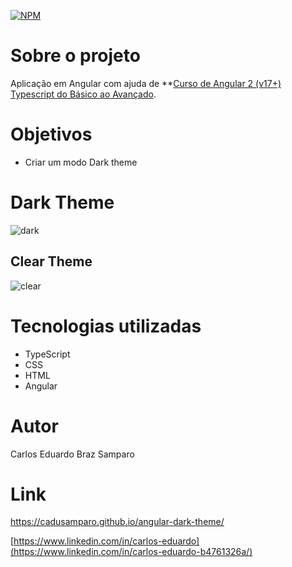 [![NPM](https://img.shields.io/npm/l/react)](https://github.com/cadusamparo/angular-dark-theme/blob/main/LICENSE)

# Sobre o projeto

Aplicação em Angular com ajuda de **[Curso de Angular 2 (v17+) Typescript do Básico ao Avançado](https://www.udemy.com/course/curso-de-angular/).

# Objetivos

- Criar um modo Dark theme


# Dark Theme

![dark](https://github.com/cadusamparo/angular-dark-theme/assets/128712778/c02fe214-621e-4122-8eb9-d99762302da8)



## Clear Theme

![clear](https://github.com/cadusamparo/angular-dark-theme/assets/128712778/b2bbfbef-cdb1-46c5-85d2-66007c5c1912)


# Tecnologias utilizadas
- TypeScript
- CSS
- HTML
- Angular

# Autor
Carlos Eduardo Braz Samparo

# Link
https://cadusamparo.github.io/angular-dark-theme/

[https://www.linkedin.com/in/carlos-eduardo](https://www.linkedin.com/in/carlos-eduardo-b4761326a/)
